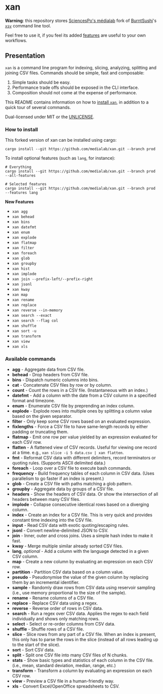 # xan

**Warning**: this repository stores [SciencesPo's médialab](https://medialab.sciencespo.fr/en/) fork of [BurntSushi](https://github.com/BurntSushi)'s [`xsv`](https://github.com/BurntSushi/xsv) command line tool.

Feel free to use it, if you feel its added [features](#new-features) are useful to your own workflows.

## Presentation

`xan` is a command line program for indexing, slicing, analyzing, splitting
and joining CSV files. Commands should be simple, fast and composable:

1. Simple tasks should be easy.
2. Performance trade offs should be exposed in the CLI interface.
3. Composition should not come at the expense of performance.

This README contains information on how to
[install `xan`](#installation), in addition to
a quick tour of several commands.

Dual-licensed under MIT or the [UNLICENSE](https://unlicense.org).

### How to install

This forked version of xan can be installed using cargo:

```
cargo install --git https://github.com/medialab/xan.git --branch prod
```

To install optional features (such as `lang`, for instance):

```
# Everything
cargo install --git https://github.com/medialab/xan.git --branch prod --all-features

# Selected features
cargo install --git https://github.com/medialab/xan.git --branch prod --features lang
```

<strong id="new-features">New Features</strong>

* `xan agg`
* `xan behead`
* `xan bins`
* `xan datefmt`
* `xan enum`
* `xan explode`
* `xan flatmap`
* `xan filter`
* `xan foreach`
* `xan glob`
* `xan groupby`
* `xan hist`
* `xan implode`
* `xan join --prefix-left/--prefix-right`
* `xan jsonl`
* `xan kway`
* `xan map`
* `xan rename`
* `xan replace`
* `xan reverse --in-memory`
* `xan search --exact`
* `xan search --flag col`
* `xan shuffle`
* `xan sort -u`
* `xan transform`
* `xan view`
* `xan xls`

### Available commands

* **agg** - Aggregate data from CSV file.
* **behead** - Drop headers from CSV file.
* **bins** - Dispatch numeric columns into bins.
* **cat** - Concatenate CSV files by row or by column.
* **count** - Count the rows in a CSV file. (Instantaneous with an index.)
* **datefmt** - Add a column with the date from a CSV column in a specified format and timezone.
* **enum** - Enumerate CSV file by preprending an index column.
* **explode** - Explode rows into multiple ones by splitting a column value based on the
given separator.
* **filter** - Only keep some CSV rows based on an evaluated expression.
* **fixlengths** - Force a CSV file to have same-length records by either
  padding or truncating them.
* **flatmap** - Emit one row per value yielded by an expression evaluated for each CSV row.
* **flatten** - A flattened view of CSV records. Useful for viewing one record
  at a time. e.g., `xan slice -i 5 data.csv | xan flatten`.
* **fmt** - Reformat CSV data with different delimiters, record terminators
  or quoting rules. (Supports ASCII delimited data.)
* **foreach** - Loop over a CSV file to execute bash commands.
* **frequency** - Build frequency tables of each column in CSV data. (Uses
  parallelism to go faster if an index is present.)
* **glob** - Create a CSV file with paths matching a glob pattern.
* **groupby** - Aggregate data by groups of a CSV file.
* **headers** - Show the headers of CSV data. Or show the intersection of all
  headers between many CSV files.
* **implode** - Collapse consecutive identical rows based on a diverging column.
* **index** - Create an index for a CSV file. This is very quick and provides
  constant time indexing into the CSV file.
* **input** - Read CSV data with exotic quoting/escaping rules.
* **jsonl** - Convert newline-delimited JSON to CSV.
* **join** - Inner, outer and cross joins. Uses a simple hash index to make it
  fast.
* **kway** - Merge multiple similar already sorted CSV files.
* **lang**, *optional* - Add a column with the language detected in a given CSV column.
* **map** - Create a new column by evaluating an expression on each CSV row.
* **partition** - Partition CSV data based on a column value.
* **pseudo** - Pseudonymise the value of the given column by replacing them by an incremental identifier.
* **sample** - Randomly draw rows from CSV data using reservoir sampling (i.e.,
  use memory proportional to the size of the sample).
* **rename** - Rename columns of a CSV file.
* **replace** - Replace CSV data using a regex.
* **reverse** - Reverse order of rows in CSV data.
* **search** - Run a regex over CSV data. Applies the regex to each field
  individually and shows only matching rows.
* **select** - Select or re-order columns from CSV data.
* **shuffle** - Shuffle rows of a CSV file.
* **slice** - Slice rows from any part of a CSV file. When an index is present,
  this only has to parse the rows in the slice (instead of all rows leading up
  to the start of the slice).
* **sort** - Sort CSV data.
* **split** - Split one CSV file into many CSV files of N chunks.
* **stats** - Show basic types and statistics of each column in the CSV file.
  (i.e., mean, standard deviation, median, range, etc.)
* **transform** - Transform a column by evaluating an expression on each CSV row.
* **view** - Preview a CSV file in a human-friendly way.
* **xls** - Convert Excel/OpenOffice spreadsheets to CSV.
